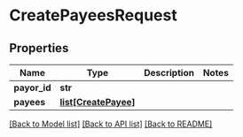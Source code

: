 # CreatePayeesRequest

## Properties
Name | Type | Description | Notes
------------ | ------------- | ------------- | -------------
**payor_id** | **str** |  | 
**payees** | [**list[CreatePayee]**](CreatePayee.md) |  | 

[[Back to Model list]](../README.md#documentation-for-models) [[Back to API list]](../README.md#documentation-for-api-endpoints) [[Back to README]](../README.md)


